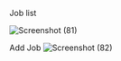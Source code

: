 Job list

![Screenshot (81)](https://user-images.githubusercontent.com/80301438/126854601-1f75993b-86e1-45eb-925b-dcdfdae2da74.png)

Add Job
![Screenshot (82)](https://user-images.githubusercontent.com/80301438/126854610-63e93bbc-ca37-4c81-bc14-66ef1b6a032c.png)

